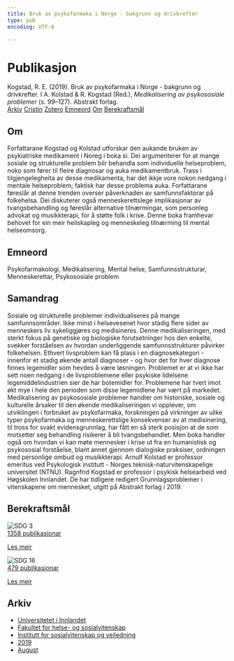 ```yaml
---
title: Bruk av psykofarmaka i Norge - bakgrunn og drivkrefter
type: pub
encoding: UTF-8

---
```

<h1>Publikasjon</h1>
<article id="csl-bib-container-536NNDYN" class="csl-bib-container">
  <div class="csl-bib-body"> <div class="csl-entry">Kogstad, R. E. (2019). Bruk av psykofarmaka i Norge - bakgrunn og drivkrefter. I A. Kolstad &#38; R. Kogstad (Red.), <i>Medikalisering av psykososiale problemer</i> (s. 99–127). Abstrakt forlag.</div> </div>
  <div class="csl-bib-buttons">
    <a href="#taxonomy-article-536NNDYN" alt="archive" class="csl-bib-button">Arkiv</a>
    <a href="https://app.cristin.no/results/show.jsf?id=1718268" alt="Cristin" class="csl-bib-button">Cristin</a>
    <a href="http://zotero.org/groups/5881554/items/536NNDYN" alt="Zotero" class="csl-bib-button">Zotero</a>
    <a href="#keywords-article-536NNDYN" alt="keywords" class="csl-bib-button">Emneord</a>
    <a href="#about-article-536NNDYN" alt="about_pub" class="csl-bib-button">Om</a>
    <a href="#sdg-article-536NNDYN" alt="sdg" class="csl-bib-button">Berekraftsmål</a>
  </div>
  <div id="csl-bib-meta-container-536NNDYN"></div>
</article>
<div id="csl-bib-meta-536NNDYN" class="csl-bib-meta">
  <article id="about-article-536NNDYN" class="about_pub-article">
    <h1>Om</h1>
    Forfattarane Kogstad og Kolstad utforskar den aukande bruken av psykiatriske medikament i Noreg i boka si. Dei argumenterer for at mange sosiale og strukturelle problem blir behandla som individuelle helseproblem, noko som fører til fleire diagnosar og auka medikamentbruk. Trass i tilgjengelegheita av desse medikamenta, har det ikkje vore nokon nedgang i mentale helseproblem; faktisk har desse problema auka. Forfattarane føreslår at denne trenden overser påverknaden av samfunnsfaktorar på folkehelsa. Dei diskuterer også menneskerettslege implikasjonar av tvangsbehandling og føreslår alternative tilnærmingar, som personleg advokat og musikkterapi, for å støtte folk i krise. Denne boka framhevar behovet for ein meir heilskapleg og menneskeleg tilnærming til mental helseomsorg.
  </article>
  <article id="keywords-article-536NNDYN" class="keywords-article">
    <h1>Emneord</h1>
    Psykofarmakologi, Medikalisering, Mental helse, Samfunnsstrukturar, Menneskerettar, Psykososiale problem
  </article>
  <article id="abstract-article-536NNDYN" class="abstract-article">
    <h1>Samandrag</h1>
    Sosiale og strukturelle problemer individualiseres på mange samfunnsområder. Ikke minst i helsevesenet hvor stadig flere sider av menneskers liv sykeliggjøres og medisineres. Denne medikaliseringen, med sterkt fokus på genetiske og biologiske forutsetninger hos den enkelte, svekker forståelsen av hvordan underliggende samfunnsstrukturer påvirker folkehelsen. Ethvert livsproblem kan få plass i en diagnosekategori - innenfor et stadig økende antall diagnoser - og hvor det for hver diagnose finnes legemidler som hevdes å være løsningen. Problemet er at vi ikke har sett noen nedgang i de livsproblemene eller psykiske lidelsene legemiddelindustrien sier de har botemidler for. Problemene har tvert imot økt mye i hele den perioden som disse legemidlene har vært på markedet. Medikalisering av psykososiale problemer handler om historiske, sosiale og kulturelle årsaker til den økende medikaliseringen vi opplever, om utviklingen i forbruket av psykofarmaka, forskningen på virkninger av ulike typer psykofarmaka og menneskerettslige konsekvenser av at medisinering, til tross for svakt evidensgrunnlag, har fått en så sterk posisjon at de som motsetter seg behandling risikerer å bli tvangsbehandlet. Men boka handler også om hvordan vi kan møte mennesker i krise ut fra en humanistisk og psykososial forståelse, blant annet gjennom dialogiske praksiser, ordningen med personlige ombud og musikkterapi. Arnulf Kolstad er professor emeritus ved Psykologisk institutt - Norges teknisk-naturvitenskapelige universitet (NTNU). Ragnfrid Kogstad er professor i psykisk helsearbeid ved Høgskolen Innlandet. De har tidligere redigert Grunnlagsproblemer i vitenskapene om mennesket, utgitt på Abstrakt forlag i 2019.
  </article>
  <article id="sdg-article-536NNDYN" class="sdg-article">
    <h1>Berekraftsmål</h1>
    <div class="sdg-container"><div id="sdg3" class="sdg">
        <img src="{{< params subfolder >}}images/sdg/sdg03_nn.png" class="image" alt="SDG 3">
        <div class="sdg-overlay">
          <a href="/nn/archive/?key=?sdg=3#archive" class="sdg-publication-count"><span>1358</span> publikasjonar</a>
          <p><a href="https://fn.no/om-fn/fns-baerekraftsmaal/god-helse-og-livskvalitet?lang=nno-NO" class="sdg-read-more">Les meir</a></p>
        </div>
      </div> <div id="sdg16" class="sdg">
        <img src="{{< params subfolder >}}images/sdg/sdg16_nn.png" class="image" alt="SDG 16">
        <div class="sdg-overlay">
          <a href="/nn/archive/?key=?sdg=16#archive" class="sdg-publication-count"><span>479</span> publikasjonar</a>
          <p><a href="https://fn.no/om-fn/fns-baerekraftsmaal/fred-rettferdighet-og-velfungerende-institusjoner?lang=nno-NO" class="sdg-read-more">Les meir</a></p>
        </div>
      </div></div>
  </article>
  <article id="taxonomy-article-536NNDYN" class="taxonomy-article">
    <h1>Arkiv</h1>
    <ul>
      <li>
        <a href="/nn/archive/?key=3DCRN523">Universitetet i Innlandet</a>
      </li>
      <li>
        <a href="/nn/archive/?key=IDKFS3MX">Fakultet for helse- og sosialvitenskap</a>
      </li>
      <li>
        <a href="/nn/archive/?key=CU4VFGCV">Institutt for sosialvitenskap og veiledning</a>
      </li>
      <li>
        <a href="/nn/archive/?key=SIJIUZDU">2019</a>
      </li>
      <li>
        <a href="/nn/archive/?key=LTQSUMW6">August</a>
      </li>
    </ul>
  </article>
</div>
